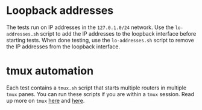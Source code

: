 # Loopback addresses

The tests run on IP addresses in the `127.0.1.0/24` network.  Use
the `lo-addresses.sh` script to add the IP addresses to the loopback
interface before starting tests.  When done testing, use the
`lo-addresses.sh` script to remove the IP addresses from the
loopback interface.

# tmux automation

Each test contains a `tmux.sh` script that starts multiple routers
in multiple `tmux` panes.  You can run these scripts if you are
within a `tmux` session.  Read up more on `tmux` [here][1] and
[here][2].

 [1]: https://www.hamvocke.com/blog/a-quick-and-easy-guide-to-tmux/
 [2]: https://danielmiessler.com/study/tmux/


